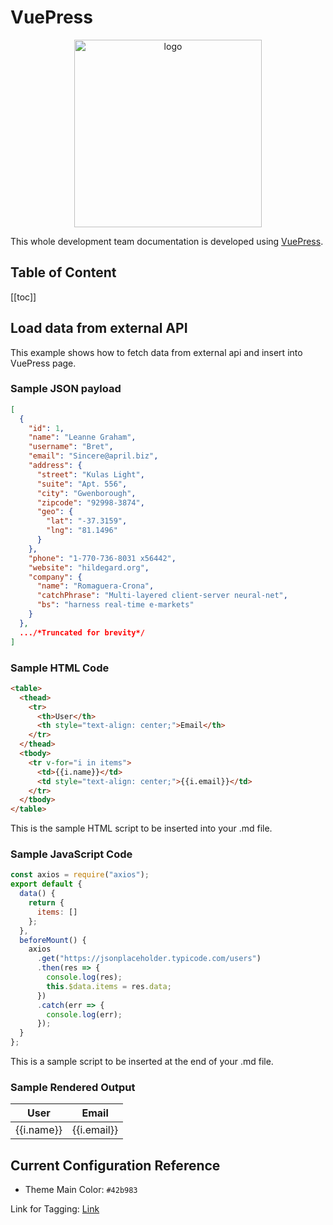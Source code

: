 # VuePress

<p align="center">
  <img width="300" src="/images/undraw_files1.svg" alt="logo">
</p>

This whole development team documentation is developed using [VuePress](https://vuepress.vuejs.org/).

<h2>Table of Content</h2>

[[toc]]

## Load data from external API

This example shows how to fetch data from external api and insert into VuePress page.

### Sample JSON payload

```json
[
  {
    "id": 1,
    "name": "Leanne Graham",
    "username": "Bret",
    "email": "Sincere@april.biz",
    "address": {
      "street": "Kulas Light",
      "suite": "Apt. 556",
      "city": "Gwenborough",
      "zipcode": "92998-3874",
      "geo": {
        "lat": "-37.3159",
        "lng": "81.1496"
      }
    },
    "phone": "1-770-736-8031 x56442",
    "website": "hildegard.org",
    "company": {
      "name": "Romaguera-Crona",
      "catchPhrase": "Multi-layered client-server neural-net",
      "bs": "harness real-time e-markets"
    }
  },
  .../*Truncated for brevity*/
]
```

### Sample HTML Code

```html
<table>
  <thead>
    <tr>
      <th>User</th>
      <th style="text-align: center;">Email</th>
    </tr>
  </thead>
  <tbody>
    <tr v-for="i in items">
      <td>{{i.name}}</td>
      <td style="text-align: center;">{{i.email}}</td>
    </tr>
  </tbody>
</table>
```

This is the sample HTML script to be inserted into your .md file.

### Sample JavaScript Code

```js
const axios = require("axios");
export default {
  data() {
    return {
      items: []
    };
  },
  beforeMount() {
    axios
      .get("https://jsonplaceholder.typicode.com/users")
      .then(res => {
        console.log(res);
        this.$data.items = res.data;
      })
      .catch(err => {
        console.log(err);
      });
  }
};
```

This is a sample script to be inserted at the end of your .md file.

### Sample Rendered Output

<table>
  <thead>
    <tr>
      <th>User</th>
      <th style="text-align: center;">Email</th>
    </tr>
  </thead>
  <tbody>
    <tr v-for="i in items">
      <td>{{i.name}}</td>
      <td style="text-align: center;">{{i.email}}</td>
    </tr>
  </tbody>
</table>

## Current Configuration Reference

- Theme Main Color: `#42b983`

Link for Tagging: [Link](https://code.roygreenfeld.com/cookbook/adding-tags-to-vuepress.html)

<!-- Insert Script below this line -->

<script>
const axios = require('axios')
export default {
    data() {
        return {
            items: []
        }
    },
    beforeMount(){
        axios.get('https://jsonplaceholder.typicode.com/users')
        .then(res => {
            console.log(res);
            this.$data.items = res.data;
        })
        .catch(err => {
            console.log(err);
        });
    }
}
</script>
